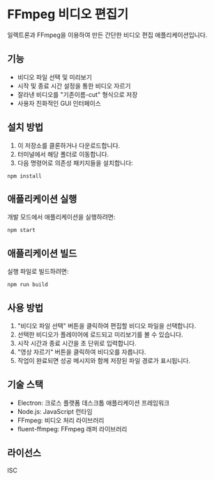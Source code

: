 # FFmpeg 비디오 편집기

일렉트론과 FFmpeg을 이용하여 만든 간단한 비디오 편집 애플리케이션입니다.

## 기능

- 비디오 파일 선택 및 미리보기
- 시작 및 종료 시간 설정을 통한 비디오 자르기
- 잘라낸 비디오를 "기존이름-cut" 형식으로 저장
- 사용자 친화적인 GUI 인터페이스

## 설치 방법

1. 이 저장소를 클론하거나 다운로드합니다.
2. 터미널에서 해당 폴더로 이동합니다.
3. 다음 명령어로 의존성 패키지들을 설치합니다:

```
npm install
```

## 애플리케이션 실행

개발 모드에서 애플리케이션을 실행하려면:

```
npm start
```

## 애플리케이션 빌드

실행 파일로 빌드하려면:

```
npm run build
```

## 사용 방법

1. "비디오 파일 선택" 버튼을 클릭하여 편집할 비디오 파일을 선택합니다.
2. 선택한 비디오가 플레이어에 로드되고 미리보기를 볼 수 있습니다.
3. 시작 시간과 종료 시간을 초 단위로 입력합니다.
4. "영상 자르기" 버튼을 클릭하여 비디오를 자릅니다.
5. 작업이 완료되면 성공 메시지와 함께 저장된 파일 경로가 표시됩니다.

## 기술 스택

- Electron: 크로스 플랫폼 데스크톱 애플리케이션 프레임워크
- Node.js: JavaScript 런타임
- FFmpeg: 비디오 처리 라이브러리
- fluent-ffmpeg: FFmpeg 래퍼 라이브러리

## 라이선스

ISC
